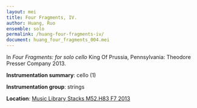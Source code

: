 ```yaml
---
layout: mei
title: Four Fragments, IV. 
author: Huang, Ruo
ensemble: solo
permalink: /huang-four-fragments-iv/
document: huang_four_fragments_004.mei
---
```


In *Four Fragments: for solo cello* King Of Prussia, Pennsylvania: Theodore Presser Company 2013.

**Instrumentation summary**: cello (1) 

**Instrumentation group**: strings 

**Location**: <a href="https://tufts.primo.exlibrisgroup.com/permalink/01TUN_INST/1kc9gia/alma991018306186903851" target="_blank">Music Library Stacks M52.H83 F7 2013</a>
